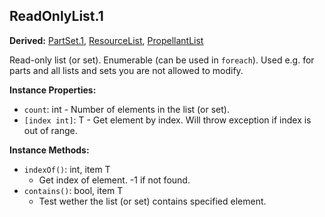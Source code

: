## ReadOnlyList.1

**Derived:** [PartSet.1](../Parts/PartSet.1.md), [ResourceList](../Parts/ResourceList.md), [PropellantList](../Parts/PropellantList.md)

Read-only list (or set). Enumerable (can be used in `foreach`).
Used e.g. for parts and all lists and sets you are not allowed to modify.


**Instance Properties:**
- `count`: int - Number of elements in the list (or set).
- `[index int]`: T - Get element by index. Will throw exception if index is out of range.

**Instance Methods:**
- `indexOf()`: int, item T
  - Get index of element. -1 if not found.
- `contains()`: bool, item T
  - Test wether the list (or set) contains specified element.
